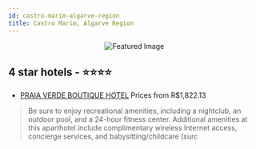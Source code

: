 ```yaml
---
id: castro-marim-algarve-region
title: Castro Marim, Algarve Region
---
```


<center><img src="https://i.travelapi.com/hotels/3000000/2930000/2923600/2923564/361b092e_z.jpg" alt="Featured Image" /></center>


##  4 star hotels - ⭐️⭐️⭐️⭐️

-    [PRAIA VERDE BOUTIQUE HOTEL](https://us.hurb.com/hotels/castro-marim/praia-verde-boutique-hotel-JNP-JP020414?cmp=18055) Prices from R$1,822.13
   > Be sure to enjoy recreational amenities, including a nightclub, an outdoor pool, and a 24-hour fitness center. Additional amenities at this aparthotel include complimentary wireless Internet access, concierge services, and babysitting/childcare (surc
